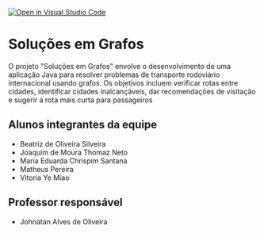 [![Open in Visual Studio Code](https://classroom.github.com/assets/open-in-vscode-718a45dd9cf7e7f842a935f5ebbe5719a5e09af4491e668f4dbf3b35d5cca122.svg)](https://classroom.github.com/online_ide?assignment_repo_id=11963041&assignment_repo_type=AssignmentRepo)
# Soluções em Grafos
O projeto "Soluções em Grafos" envolve o desenvolvimento de uma aplicação Java para resolver problemas de transporte rodoviário internacional usando grafos. Os objetivos incluem verificar rotas entre cidades, identificar cidades inalcançáveis, dar recomendações de visitação e sugerir a rota mais curta para passageiros

## Alunos integrantes da equipe

* Beatriz de Oliveira Silveira
* Joaquim de Moura Thomaz Neto
* Maria Eduarda Chrispim Santana
* Matheus Pereira
* Vitoria Ye Miao


## Professor responsável 

* Johnatan Alves de Oliveira

